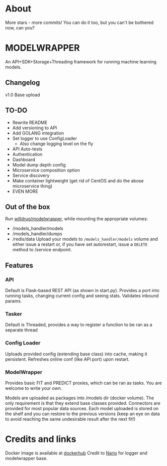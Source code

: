 # About
More stars - more commits! You can do it too, but you can't be bothered now, can you?

# MODELWRAPPER
An API+SDK+Storage+Threading framework for running machine learning models.

## Changelog
v1.0 Base upload
## TO-DO
* Rewrite README
* Add versioning to API
* Add GOLANG integration
* Set logger to use ConfigLoader
  * Also change logging level on the fly
* API Auto-tests
* Authentication
* Dashboard
* Model dump depth config
* Microservice composition option
* Service discovery
* Make container lightweight (get rid of CentOS and do the abose microservice thing)
* EVEN MORE
## Out of the box
Run [willdrug/modelwrapper](https://hub.docker.com/r/willdrug/modelwrapper/), while mounting the appropriate volumes:
* /models_handler/models
* /models_handler/dumps
* /redis/data
Upload your models to `/models_handler/models` volume and either issue a restart or, if you have set autorestart, issue a `DELETE` method to /service endpoint.

## Features
### API
Default is Flask-based REST API (as shown in start.py).
Provides a port into running tasks, changing current config and seeing stats.
Validates inbound params.

### Tasker
Default is Threaded, provides a way to register a function to be ran as a separate thread

### Config Loader
Uploads provided config (extending base class) into cache, making it persistent.
Refreshes online conf (like API port) upon restart.

### ModelWrapper
Provides basic FIT and PREDICT proxies, which can be ran as tasks.
You are welcome to write your own.

Models are uploaded as packages into /models dir (docker volume).
The only requirement is that they extend base classes provided.
Connectors are provided for most popular data sources.
Each model uploaded is stored on the shelf and you can restore to the previous versions (keep an eye on data to avoid reaching the same undesirable result after the next fit!)

# Credits and links
Docker image is available at [dockerhub](https://hub.docker.com/r/willdrug/modelwrapper/)
Credit to [Nario](https://github.com/Nario560/) for logger and modelwrapper base.